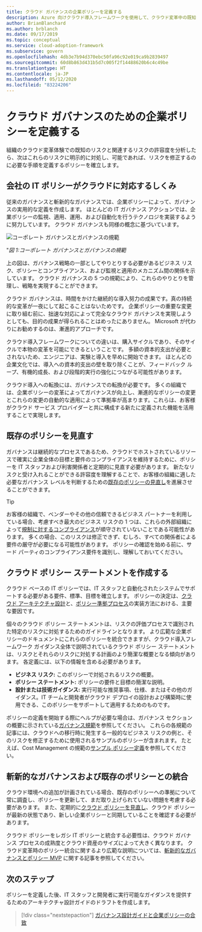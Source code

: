 ```yaml
---
title: クラウド ガバナンスの企業ポリシーを定義する
description: Azure 向けクラウド導入フレームワークを使用して、クラウド変革中の既知のリスクとリスク許容度に対応するポリシーを確立する方法について説明します。
author: BrianBlanchard
ms.author: brblanch
ms.date: 09/17/2019
ms.topic: conceptual
ms.service: cloud-adoption-framework
ms.subservice: govern
ms.openlocfilehash: 4db3e7b94d370ebc50fa96c92e019ca9b2839497
ms.sourcegitcommit: 60d8b863d431b5d7c005f2f14488620b6c4c49be
ms.translationtype: HT
ms.contentlocale: ja-JP
ms.lasthandoff: 05/12/2020
ms.locfileid: "83224206"
---
```

# <a name="define-corporate-policy-for-cloud-governance"></a>クラウド ガバナンスのための企業ポリシーを定義する

組織のクラウド変革体験での既知のリスクと関連するリスクの許容度を分析したら、次はこれらのリスクに明示的に対処し、可能であれば、リスクを修正するのに必要な手順を定義するポリシーを確立します。

<!-- markdownlint-disable MD026 -->

## <a name="how-can-corporate-it-policy-become-cloud-ready"></a>会社の IT ポリシーがクラウドに対応するしくみ

従来のガバナンスと斬新的なガバナンスでは、企業ポリシーによって、ガバナンスの実用的な定義を作成します。 ほとんどの IT ガバナンス アクションでは、企業ポリシーの監視、適用、運用、および自動化を行うテクノロジを実装するように努力しています。 クラウド ガバナンスも同様の概念に基づいています。

![コーポレート ガバナンスとガバナンスの規範](../../_images/operational-transformation-govern-highres.png)

"_図 1:コーポレート ガバナンスとガバナンスの規範_

上の図は、ガバナンス戦略の一部としてやりとりする必要があるビジネス リスク、ポリシーとコンプライアンス、および監視と適用のメカニズム間の関係を示しています。 クラウド ガバナンスの 5 つの規範により、これらのやりとりを管理し、戦略を実現することができます。

クラウド ガバナンスは、時間をかけた継続的な導入努力の成果です。真の持続的な変革が一夜にして起こることはないためです。 企業ポリシーの重要な変更に取り組む前に、拙速な対応によって完全なクラウド ガバナンスを実現しようとしても、目的の成果が得られることはめったにありません。 Microsoft が代わりにお勧めするのは、漸進的アプローチです。

クラウド導入フレームワークについての違いは、購入サイクルであり、そのサイクルで本物の変革を可能にできるということです。 多額の資本的支出が必要とされないため、エンジニアは、実験と導入を早めに開始できます。 ほとんどの企業文化では、導入への資本的支出の壁を取り除くことが、フィードバック ループ、有機的成長、および段階的実行の強化につながる可能性があります。

クラウド導入への転換には、ガバナンスでの転換が必要です。 多くの組織では、企業ポリシーの変革によってガバナンスが向上し、漸進的なポリシーの変更とこれらの変更の自動的な適用によって準拠率が高まります。これらは、お客様がクラウド サービス プロバイダーと共に構成する新たに定義された機能を活用することで実現します。

<!-- markdownlint-enable MD026 -->

## <a name="review-existing-policies"></a>既存のポリシーを見直す

ガバナンスは継続的なプロセスであるため、クラウドでホストされているリソースで確実に企業全体の目標と要件のコンプライアンスを維持するために、ポリシーを IT スタッフおよび利害関係者と定期的に見直す必要があります。 新たなリスクと受け入れることができる許容度を理解することで、お客様の組織に適した必要なガバナンス レベルを判断するための[既存のポリシーの見直し](./cloud-policy-review.md)を進展させることができます。

> [!TIP]
> お客様の組織で、ベンダーやその他の信頼できるビジネス パートナーを利用している場合、考慮すべき最大のビジネス リスクの 1 つは、これらの外部組織によって[規制に対するコンプライアンス](./regulatory-compliance.md)が順守されていないことである可能性があります。 多くの場合、このリスクは修正できず、むしろ、すべての関係者による要件の厳守が必要になる可能性があります。 ポリシーの確認を始める前に、サード パーティのコンプライアンス要件を識別し、理解しておいてください。

## <a name="create-cloud-policy-statements"></a>クラウド ポリシー ステートメントを作成する

クラウド ベースの IT ポリシーでは、IT スタッフと自動化されたシステムでサポートする必要がある要件、標準、目標を確立します。 ポリシーの決定は、[クラウド アーキテクチャ設計](./governance-alignment.md)と、[ポリシー準拠プロセス](./processes.md)の実装方法における、主要な要因です。

個々のクラウド ポリシー ステートメントは、リスクの評価プロセスで識別された特定のリスクに対処するためのガイドラインとなります。 より広範な企業ポリシーのドキュメントにこれらのポリシーを統合できますが、クラウド導入フレームワーク ガイダンス全体で説明されているクラウド ポリシー ステートメントは、リスクとそれらのリスクに対処する計画のより簡潔な概要となる傾向があります。 各定義には、以下の情報を含める必要があります。

- **ビジネス リスク:** このポリシーで対処されるリスクの概要。
- **ポリシー ステートメント:** ポリシーの要件と目標の簡潔な説明。
- **設計または技術ガイダンス:** 実行可能な推奨事項、仕様、またはその他のガイダンス。IT チームと開発者がクラウド デプロイの設計および構築時に使用できる、このポリシーをサポートして適用するためのものです。

ポリシーの定義を開始する際にヘルプが必要な場合は、ガバナンス セクションの概要に示されている[ガバナンス規範](../governance-disciplines.md)を参照してください。 これらの各規範の記事には、クラウドへの移行時に発生する一般的なビジネス リスクの例と、そのリスクを修正するために使用されるサンプルのポリシーが含まれます。 たとえば、Cost Management の規範の[サンプル ポリシー定義](../cost-management/policy-statements.md)を参照してください。

## <a name="incremental-governance-and-integrating-with-existing-policy"></a>斬新的なガバナンスおよび既存のポリシーとの統合

クラウド環境への追加が計画されている場合、既存のポリシーへの準拠について常に調査し、ポリシーを更新して、まだ取り上げられていない問題を考慮する必要があります。 また、定期的に[クラウド ポリシーを見直し](./cloud-policy-review.md)、クラウド ポリシーが最新の状態であり、新しい企業ポリシーと同期していることを確認する必要があります。

クラウド ポリシーをレガシ IT ポリシーと統合する必要性は、クラウド ガバナンス プロセスの成熟度とクラウド資産のサイズによって大きく異なります。 クラウド変革時のポリシー統合に関するより広範な説明については、[斬新的なガバナンスとポリシー MVP](./index.md) に関する記事を参照してください。

## <a name="next-steps"></a>次のステップ

ポリシーを定義した後、IT スタッフと開発者に実行可能なガイダンスを提供するためのアーキテクチャ設計ガイドのドラフトを作成します。

> [!div class="nextstepaction"]
> [ガバナンス設計ガイドと企業ポリシーの合致](./governance-alignment.md)
